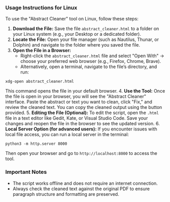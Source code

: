 
### Usage Instructions for Linux

To use the "Abstract Cleaner" tool on Linux, follow these steps:

1. **Download the File:**
Save the file `abstract_cleaner.html` to a folder on your Linux system (e.g., your Desktop or a dedicated folder).
2. **Locate the File:**
Open your file manager (such as Nautilus, Thunar, or Dolphin) and navigate to the folder where you saved the file.
3. **Open the File in a Browser:**
    - Right-click the `abstract_cleaner.html` file and select "Open With" → choose your preferred web browser (e.g., Firefox, Chrome, Brave).
    - Alternatively, open a terminal, navigate to the file’s directory, and run:

```
xdg-open abstract_cleaner.html
```

This command opens the file in your default browser.
4. **Use the Tool:**
Once the file is open in your browser, you will see the "Abstract Cleaner" interface. Paste the abstract or text you want to clean, click "Fix," and review the cleaned text. You can copy the cleaned output using the button provided.
5. **Editing the File (Optional):**
To edit the script, open the `.html` file in a text editor like Gedit, Kate, or Visual Studio Code. Save your changes and reopen the file in the browser to see the updated version.
6. **Local Server Option (for advanced users):**
If you encounter issues with local file access, you can run a local server in the terminal:

```
python3 -m http.server 8000
```

Then open your browser and go to `http://localhost:8000` to access the tool.

### Important Notes

- The script works offline and does not require an internet connection.
- Always check the cleaned text against the original PDF to ensure paragraph structure and formatting are preserved.

